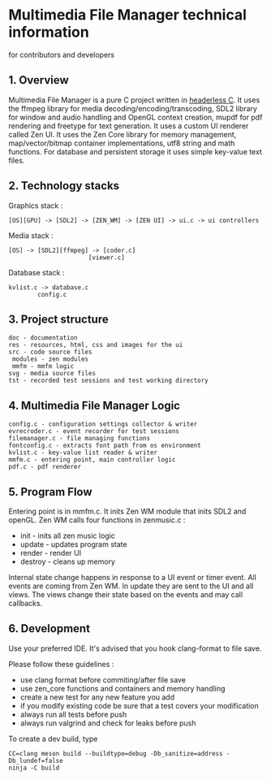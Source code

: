 # Multimedia File Manager technical information
for contributors and developers

## 1. Overview ##

Multimedia File Manager is a pure C project written in [headerless C](https://github.com/milgra/headerlessc).
It uses the ffmpeg library for media decoding/encoding/transcoding, SDL2 library for window and audio handling and OpenGL context creation, mupdf for pdf rendering and freetype for text generation.
It uses a custom UI renderer called Zen UI.
It uses the Zen Core library for memory management, map/vector/bitmap container implementations, utf8 string and math functions.
For database and persistent storage it uses simple key-value text files.

## 2. Technology stacks ##

Graphics stack :

```
[OS][GPU] -> [SDL2] -> [ZEN_WM] -> [ZEN UI] -> ui.c -> ui controllers
```

Media stack :

```
[OS] -> [SDL2][ffmpeg] -> [coder.c]
     		       	  [viewer.c]
```

Database stack :

```
kvlist.c -> database.c
	    config.c
```

## 3. Project structure ##

```
doc - documentation
res - resources, html, css and images for the ui
src - code source files
 modules - zen modules
 mmfm - mmfm logic
svg - media source files
tst - recorded test sessions and test working directory
```
 
## 4. Multimedia File Manager Logic ##

```
config.c - configuration settings collector & writer
evrecroder.c - event recorder for test sessions
filemanager.c - file managing functions
fontconfig.c - extracts font path from os environment
kvlist.c - key-value list reader & writer
mmfm.c - entering point, main controller logic
pdf.c - pdf renderer
```

## 5. Program Flow ##

Entering point is in mmfm.c. It inits Zen WM module that inits SDL2 and openGL. Zen WM calls four functions in zenmusic.c :
- init - inits all zen music logic
- update - updates program state
- render - render UI
- destroy - cleans up memory

Internal state change happens in response to a UI event or timer event. All events are coming from Zen WM. In update they are sent to the UI and all views.
The views change their state based on the events and may call callbacks.

## 6. Development ##

Use your preferred IDE. It's advised that you hook clang-format to file save.

Please follow these guidelines :

- use clang format before commiting/after file save
- use zen_core functions and containers and memory handling
- create a new test for any new feature you add
- if you modify existing code be sure that a test covers your modification
- always run all tests before push
- always run valgrind and check for leaks before push

To create a dev build, type

```
CC=clang meson build --buildtype=debug -Db_sanitize=address -Db_lundef=false
ninja -C build

```
